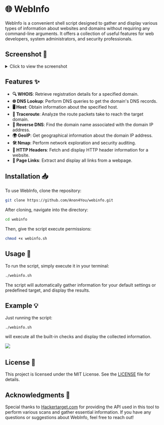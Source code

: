 # 🌐 WebInfo

WebInfo is a convenient shell script designed to gather and display various types of information about websites and domains without requiring any command-line arguments. It offers a collection of useful features for web developers, system administrators, and security professionals.

## Screenshot 📸

<details>
<summary>Click to view the screenshot</summary>

![WebInfo Screenshot](screenshot/screenshot.jpg)

</details>


## Features ✨

- **🔍 WHOIS**: Retrieve registration details for a specified domain.
- **🌐 DNS Lookup**: Perform DNS queries to get the domain's DNS records.
- **🖥️ Host**: Obtain information about the specified host.
- **📡 Traceroute**: Analyze the route packets take to reach the target domain.
- **🔄 Reverse DNS**: Find the domain name associated with the domain IP address.
- **🌍 GeoIP**: Get geographical information about the domain IP address.
- **🛠️ Nmap**: Perform network exploration and security auditing.
- **📜 HTTP Headers**: Fetch and display HTTP header information for a website.
- **🔗 Page Links**: Extract and display all links from a webpage.

## Installation 📥

To use WebInfo, clone the repository:

```bash
git clone https://github.com/Anon4You/webinfo.git
```

After cloning, navigate into the directory:

```bash
cd webinfo
```

Then, give the script execute permissions:

```bash
chmod +x webinfo.sh
```

## Usage 🚀

To run the script, simply execute it in your terminal:

```bash
./webinfo.sh
```

The script will automatically gather information for your default settings or predefined target, and display the results.

## Example 💡

Just running the script:

```bash
./webinfo.sh
```

will execute all the built-in checks and display the collected information.

<p align="left">
  <a href="https://shell.cloud.google.com/cloudshell/open?cloudshell_git_repo=https://github.com/Anon4You/webinfo.git&tutorial=README.md" target="_blank"><img src="https://gstatic.com/cloudssh/images/open-btn.svg"></a>
</p>


## License 📜

This project is licensed under the MIT License. See the [LICENSE](LICENSE) file for details.

## Acknowledgments 🙏

Special thanks to [Hackertarget.com](https://hackertarget.com) for providing the API used in this tool to perform various scans and gather essential information. If you have any questions or suggestions about WebInfo, feel free to reach out!
